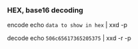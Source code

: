 ### HEX, base16 decoding 

encode
echo `data to show in hex` | xxd -p

decode
echo `506c65617365205375` | xxd -r -p 


